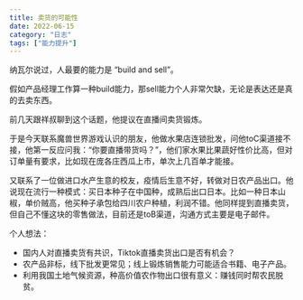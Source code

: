 ```yaml
---
title: 卖货的可能性
date: 2022-06-15
category: "日志"
tags: ["能力提升"]
---
```

纳瓦尔说过，人最要的能力是 “build and sell”。

假如产品经理工作算一种build能力，那sell能力个人非常欠缺，无论是表达还是真的去卖东西。

前几天跟祥叔聊到这个话题，他提议在直播间卖货锻炼。

于是今天联系魔兽世界游戏认识的朋友，他做水果店连锁批发，问他toC渠道接不接，他第一反应问我：“你要直播带货吗？”，他们家水果比果蔬好性价比高，但对订单量有要求，比如现在庞各庄西瓜上市，单次上几百单才能接。

又联系了一位做进口水产生意的校友，疫情后生意不好，转做对日农产品出口。他说现在流行一种模式：买日本种子在中国种，成熟后出口日本。比如一种日本山椒，单价贼高，他买种子承包给四川农户种植，利润不错。他同样提到直播卖货，但自己不懂这块的零售做法，目前还是toB渠道，沟通方式主要是电子邮件。

个人想法：

-   国内人对直播卖货有共识，Tiktok直播卖货出口是否有机会？
-   农产品非标，线下批发更常见；线上锻炼销售能力可能适合书籍、电子产品。
-   利用我国土地气候资源，种高价值农作物出口很有意义：赚钱同时帮农民脱贫。